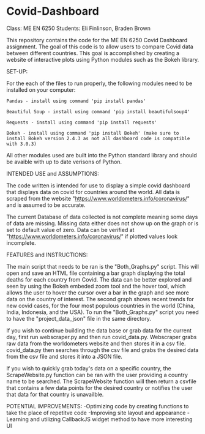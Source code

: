 # Covid-Dashboard

Class: ME EN 6250
Students: Eli Finlinson, Braden Brown

This repository contains the code for the ME EN 6250 Covid Dashboard assignment. The goal of this code is to allow users to compare Covid data between different countries. This goal is accomplished by creating a website of interactive plots using Python modules such as the Bokeh library. 

SET-UP: 

For the each of the files to run properly, the following modules need to be installed on your computer:

    Pandas - install using command 'pip install pandas'

    Beautiful Soup - install using command 'pip install beautifulsoup4'

    Requests - install using command 'pip install requests'

    Bokeh - install using command 'pip install Bokeh' (make sure to install Bokeh version 2.4.3 as not all dashboard code is compatible with 3.0.3)

All other modules used are built into the Python standard library and should be avaible with up to date verisons of Python. 

INTENDED USE and ASSUMPTIONS:

The code written is intended for use to display a simple covid dashboard that displays data on covid for countries around the world. All data is scraped from the website "https://www.worldometers.info/coronavirus/" and is assumed to be accurate. 

The current Database of data collected is not complete meaning some days of data are missing. Missing data either does not show up on the graph or is set to default value of zero. Data can be verified at "https://www.worldometers.info/coronavirus/" if plotted values look incomplete. 

FEATURES and INSTRUCTIONS:
    
The main script that needs to be ran is the "Both_Graphs.py" script. This will open and save an HTML file containing a bar graph displaying the total deaths for each country from Covid. The data can be better explored and seen by using the Bokeh embeded zoom tool and the hover tool, which allows the user to hover the cursor over a bar in the graph and see more data on the country of interest. The second graph shows recent trends for new covid cases, for the four most populous countries in the world (China, India, Indonesia, and the USA). To run the "Both_Graphs.py" script you need to have the "project_data_json" file in the same directory. 

If you wish to continue building the data base or grab data for the current day, first run webscraper.py and then run covid_data.py. Webscraper grabs raw data from the worldometers website and then stores it in a csv file. covid_data.py then searches through the csv file and grabs the desired data from the csv file and stores it into a JSON file. 

If you wish to quickly grab today's data on a specific country, the ScrapeWebsite.py function can be ran with the user providing a country name to be searched. The ScrapeWebsite function will then return a csvfile that contains a few data points for the desired country or notifies the user that data for that country is unavailble.  

POTENTIAL IMPROVEMENTS:
-Optimizing code by creating functions to take the place of repetitve code
-Improving site layout and appearance
-Learning and utilizing CallbackJS widget method to have more interesting UI
